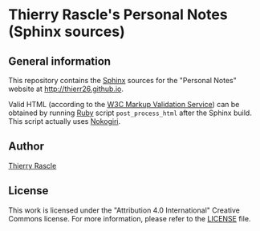# Thierry Rascle's Personal Notes (Sphinx sources)

## General information

This repository contains the [Sphinx](http://www.sphinx-doc.org) sources for
the "Personal Notes" website at http://thierr26.github.io.

Valid HTML (according to the [W3C Markup Validation
Service](https://validator.w3.org)) can be obtained by running
[Ruby](https://www.ruby-lang.org) script `post_process_html` after the Sphinx
build. This script actually uses [Nokogiri](https://nokogiri.org).


## Author

[Thierry Rascle](mailto:thierr26@free.fr)


## License

This work is licensed under the "Attribution 4.0 International" Creative
Commons license. For more information, please refer to the [LICENSE](LICENSE)
file.
